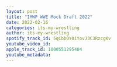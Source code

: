 ```yaml
---
layout: post
title: "IMWP WWE Mock Draft 2022"
date: 2022-02-16
categories: its-my-wrestling
author: its-my-wrestling
spotify_track_id: 5qCbbOY0iYovJ3C3RzcgKv
youtube_video_id: 
apple_track_id: 1000551295404
youtube_metadata: 
---
```

